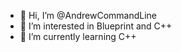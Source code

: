 - 👋 Hi, I’m @AndrewCommandLine
- 👀 I’m interested in Blueprint and C++
- 🌱 I’m currently learning C++

<!---
AndrewCommandLine/AndrewCommandLine is a ✨ special ✨ repository because its `README.md` (this file) appears on your GitHub profile.
You can click the Preview link to take a look at your changes.
--->
